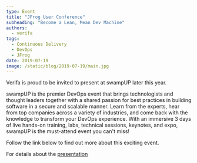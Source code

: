 ```yaml
---
type: Event
title: "JFrog User Conference"
subheading: "Become a Lean, Mean Dev Machine"
authors:
  - verifa
tags:
  - Continuous Delivery
  - DevOps
  - JFrog
date: 2019-07-19
image: /static/blog/2019-07-19/main.jpg
---
```


Verifa is proud to be invited to present at swampUP later this year.

swampUP is the premier DevOps event that brings technologists and thought leaders together with a shared passion for best practices in building software in a secure and scalable manner. Learn from the experts, hear from top companies across a variety of industries, and come back with the knowledge to transform your DevOps experience. With an immersive 3 days of live hands-on training, labs, technical sessions, keynotes, and expo, swampUP is the must-attend event you can't miss!

Follow the link below to find out more about this exciting event.

For details about the [presentation](https://swampup.jfrog.com/agenda/)
